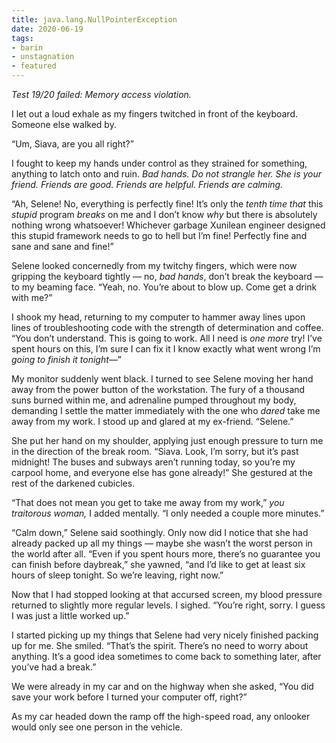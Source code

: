 ```yaml
---
title: java.lang.NullPointerException
date: 2020-06-19
tags:
- barin
- unstagnation
- featured
---
```


*Test 19/20 failed: Memory access violation.*

I let out a loud exhale as my fingers twitched in front of the keyboard. Someone else walked by.

<!--more-->

“Um, Siava, are you all right?”

I fought to keep my hands under control as they strained for something, anything to latch onto and ruin. *Bad hands. Do not strangle her. She is your friend. Friends are good. Friends are helpful. Friends are calming.*

“Ah, Selene! No, everything is perfectly fine! It’s only the *tenth time that* this *stupid* program *breaks* on me and I don’t know *why* but there is absolutely nothing wrong whatsoever! Whichever garbage Xunilean engineer designed this stupid framework needs to go to hell but I’m fine! Perfectly fine and sane and sane and fine!”

Selene looked concernedly from my twitchy fingers, which were now gripping the keyboard tightly — no, *bad hands*, don’t break the keyboard — to my beaming face. “Yeah, no. You’re about to blow up. Come get a drink with me?”

I shook my head, returning to my computer to hammer away lines upon lines of troubleshooting code with the strength of determination and coffee. “You don’t understand. This is going to work. All I need is *one more* try! I’ve spent hours on this, I’m sure I can fix it I know exactly what went wrong I’m *going to finish it tonight—*”

My monitor suddenly went black. I turned to see Selene moving her hand away from the power button of the workstation. The fury of a thousand suns burned within me, and adrenaline pumped throughout my body, demanding I settle the matter immediately with the one who *dared* take me away from my work. I stood up and glared at my ex-friend. “Selene.”

She put her hand on my shoulder, applying just enough pressure to turn me in the direction of the break room. “Siava. Look, I’m sorry, but it’s past midnight! The buses and subways aren’t running today, so you’re my carpool home, and everyone else has gone already!” She gestured at the rest of the darkened cubicles.

“That does not mean you get to take me away from my work,” *you traitorous woman,* I added mentally. “I only needed a couple more minutes.”

“Calm down,” Selene said soothingly. Only now did I notice that she had already packed up all my things — maybe she wasn’t the worst person in the world after all. “Even if you spent hours more, there’s no guarantee you can finish before daybreak,” she yawned, “and I’d like to get at least six hours of sleep tonight. So we’re leaving, right now.”

Now that I had stopped looking at that accursed screen, my blood pressure returned to slightly more regular levels. I sighed. “You’re right, sorry. I guess I was just a little worked up.”

I started picking up my things that Selene had very nicely finished packing up for me. She smiled. “That’s the spirit. There’s no need to worry about anything. It’s a good idea sometimes to come back to something later, after you’ve had a break.”

We were already in my car and on the highway when she asked, “You did save your work before I turned your computer off, right?”

As my car headed down the ramp off the high-speed road, any onlooker would only see one person in the vehicle.
